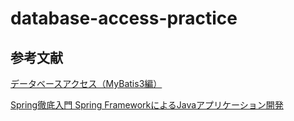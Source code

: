 # database-access-practice

## 参考文献

[データベースアクセス（MyBatis3編）](http://terasolunaorg.github.io/guideline/5.5.1.RELEASE/ja/ArchitectureInDetail/DataAccessDetail/DataAccessMyBatis3.html)

[Spring徹底入門 Spring FrameworkによるJavaアプリケーション開発](https://www.amazon.co.jp/dp/B01IEWNLBU/ref=dp-kindle-redirect?_encoding=UTF8&btkr=1)
